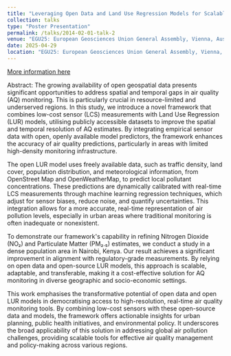 ```yaml
---
title: "Leveraging Open Data and Land Use Regression Models for Scalable Air Quality Monitoring: Integrating Low-Cost Sensors for Global Applicability"
collection: talks
type: "Poster Presentation"
permalink: /talks/2014-02-01-talk-2
venue: "EGU25: European Geosciences Union General Assembly, Vienna, Austria"
date: 2025-04-29
location: "EGU25: European Geosciences Union General Assembly, Vienna, Austria"
---
```


[More information here](https://meetingorganizer.copernicus.org/EGU25/EGU25-1095.html)

Abstract:
The growing availability of open geospatial data presents significant opportunities to address spatial and temporal gaps in air quality (AQ) monitoring. This is particularly crucial in resource-limited and underserved regions. In this study, we introduce a novel framework that combines low-cost sensor (LCS) measurements with Land Use Regression (LUR) models, utilising publicly accessible datasets to improve the spatial and temporal resolution of AQ estimates. By integrating empirical sensor data with open, openly available model predictors, the framework enhances the accuracy of air quality predictions, particularly in areas with limited high-density monitoring infrastructure.

The open LUR model uses freely available data, such as traffic density, land cover, population distribution, and meteorological information, from OpenStreet Map and OpenWeatherMap, to predict local pollutant concentrations. These predictions are dynamically calibrated with real-time LCS measurements through machine learning regression techniques, which adjust for sensor biases, reduce noise, and quantify uncertainties. This integration allows for a more accurate, real-time representation of air pollution levels, especially in urban areas where traditional monitoring is often inadequate or nonexistent.

To demonstrate our framework's capability in refining Nitrogen Dioxide (NO₂) and Particulate Matter (PM₂.₅) estimates, we conduct a study in a dense population area in Nairobi, Kenya. Our result achieves a significant improvement in alignment with regulatory-grade measurements. By relying on open data and open-source LUR models, this approach is scalable, adaptable, and transferable, making it a cost-effective solution for AQ monitoring in diverse geographic and socio-economic settings.

This work emphasises the transformative potential of open data and open LUR models in democratising access to high-resolution, real-time air quality monitoring tools. By combining low-cost sensors with these open-source data and models, the framework offers actionable insights for urban planning, public health initiatives, and environmental policy. It underscores the broad applicability of this solution in addressing global air pollution challenges, providing scalable tools for effective air quality management and policy-making across various regions.